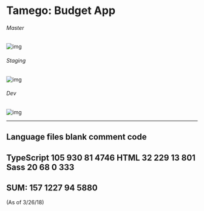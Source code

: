 # Tamego: Budget App

###### Master
![img](https://travis-ci.com/Eric-Larson/tamego-budget-app.svg?token=JoeqhHstHpEDrpxstsws&branch=master)

###### Staging
![img](https://travis-ci.com/Eric-Larson/tamego-budget-app.svg?token=JoeqhHstHpEDrpxstsws&branch=staging)

###### Dev
![img](https://travis-ci.com/Eric-Larson/tamego-budget-app.svg?token=JoeqhHstHpEDrpxstsws&branch=dev)


-------------------------------------------------------------------------------
Language                     files          blank        comment           code
-------------------------------------------------------------------------------
TypeScript                     105            930             81           4746
HTML                            32            229             13            801
Sass                            20             68              0            333
-------------------------------------------------------------------------------
SUM:                           157           1227             94           5880
-------------------------------------------------------------------------------
(As of 3/26/18)